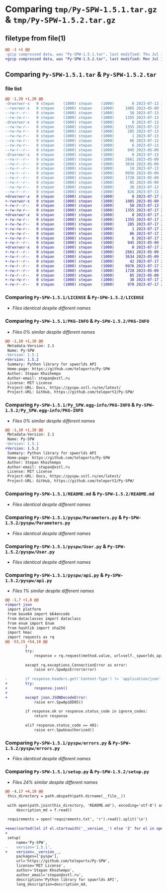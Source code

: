 # Comparing `tmp/Py-SPW-1.5.1.tar.gz` & `tmp/Py-SPW-1.5.2.tar.gz`

## filetype from file(1)

```diff
@@ -1 +1 @@
-gzip compressed data, was "Py-SPW-1.5.1.tar", last modified: Thu Jul 13 13:50:07 2023, max compression
+gzip compressed data, was "Py-SPW-1.5.2.tar", last modified: Mon Jul 17 23:26:22 2023, max compression
```

## Comparing `Py-SPW-1.5.1.tar` & `Py-SPW-1.5.2.tar`

### file list

```diff
@@ -1,20 +1,20 @@
-drwxrwxr-x   0 stepan    (1000) stepan    (1000)        0 2023-07-13 13:50:07.135835 Py-SPW-1.5.1/
--rwxrwxr-x   0 stepan    (1000) stepan    (1000)     1085 2023-05-09 10:37:44.000000 Py-SPW-1.5.1/LICENSE
--rw-r--r--   0 stepan    (1000) stepan    (1000)       58 2023-07-13 13:18:30.000000 Py-SPW-1.5.1/MANIFEST.in
--rw-rw-r--   0 stepan    (1000) stepan    (1000)     1355 2023-07-13 13:50:07.135835 Py-SPW-1.5.1/PKG-INFO
-drwxrwxr-x   0 stepan    (1000) stepan    (1000)        0 2023-07-13 13:50:07.135835 Py-SPW-1.5.1/Py_SPW.egg-info/
--rw-rw-r--   0 stepan    (1000) stepan    (1000)     1355 2023-07-13 13:50:07.000000 Py-SPW-1.5.1/Py_SPW.egg-info/PKG-INFO
--rw-rw-r--   0 stepan    (1000) stepan    (1000)      285 2023-07-13 13:50:07.000000 Py-SPW-1.5.1/Py_SPW.egg-info/SOURCES.txt
--rw-rw-r--   0 stepan    (1000) stepan    (1000)        1 2023-07-13 13:50:07.000000 Py-SPW-1.5.1/Py_SPW.egg-info/dependency_links.txt
--rw-rw-r--   0 stepan    (1000) stepan    (1000)       86 2023-07-13 13:50:07.000000 Py-SPW-1.5.1/Py_SPW.egg-info/requires.txt
--rw-rw-r--   0 stepan    (1000) stepan    (1000)        6 2023-07-13 13:50:07.000000 Py-SPW-1.5.1/Py_SPW.egg-info/top_level.txt
--rw-r--r--   0 stepan    (1000) stepan    (1000)      945 2023-05-09 10:37:44.000000 Py-SPW-1.5.1/README.md
-drwxrwxr-x   0 stepan    (1000) stepan    (1000)        0 2023-07-13 13:50:07.135835 Py-SPW-1.5.1/pyspw/
--rw-r--r--   0 stepan    (1000) stepan    (1000)     2661 2023-05-09 10:37:42.000000 Py-SPW-1.5.1/pyspw/Parameters.py
--rw-r--r--   0 stepan    (1000) stepan    (1000)     3634 2023-05-09 10:37:42.000000 Py-SPW-1.5.1/pyspw/User.py
--rw-r--r--   0 stepan    (1000) stepan    (1000)       19 2023-07-13 13:19:16.000000 Py-SPW-1.5.1/pyspw/__init__.py
--rw-r--r--   0 stepan    (1000) stepan    (1000)     9956 2023-05-09 10:37:42.000000 Py-SPW-1.5.1/pyspw/api.py
--rw-r--r--   0 stepan    (1000) stepan    (1000)     1728 2023-05-09 10:37:41.000000 Py-SPW-1.5.1/pyspw/errors.py
--rw-r--r--   0 stepan    (1000) stepan    (1000)       85 2023-05-09 10:37:41.000000 Py-SPW-1.5.1/requirements.txt
--rw-rw-r--   0 stepan    (1000) stepan    (1000)       38 2023-07-13 13:50:07.135835 Py-SPW-1.5.1/setup.cfg
--rw-r--r--   0 stepan    (1000) stepan    (1000)      826 2023-07-13 13:50:06.000000 Py-SPW-1.5.1/setup.py
+drwxrwxr-x   0 stepan    (1000) stepan    (1000)        0 2023-07-17 23:26:22.614263 Py-SPW-1.5.2/
+-rwxrwxr-x   0 stepan    (1000) stepan    (1000)     1085 2023-05-09 10:37:44.000000 Py-SPW-1.5.2/LICENSE
+-rw-r--r--   0 stepan    (1000) stepan    (1000)       58 2023-07-13 13:18:30.000000 Py-SPW-1.5.2/MANIFEST.in
+-rw-rw-r--   0 stepan    (1000) stepan    (1000)     1355 2023-07-17 23:26:22.614263 Py-SPW-1.5.2/PKG-INFO
+drwxrwxr-x   0 stepan    (1000) stepan    (1000)        0 2023-07-17 23:26:22.613263 Py-SPW-1.5.2/Py_SPW.egg-info/
+-rw-rw-r--   0 stepan    (1000) stepan    (1000)     1355 2023-07-17 23:26:22.000000 Py-SPW-1.5.2/Py_SPW.egg-info/PKG-INFO
+-rw-rw-r--   0 stepan    (1000) stepan    (1000)      285 2023-07-17 23:26:22.000000 Py-SPW-1.5.2/Py_SPW.egg-info/SOURCES.txt
+-rw-rw-r--   0 stepan    (1000) stepan    (1000)        1 2023-07-17 23:26:22.000000 Py-SPW-1.5.2/Py_SPW.egg-info/dependency_links.txt
+-rw-rw-r--   0 stepan    (1000) stepan    (1000)       86 2023-07-17 23:26:22.000000 Py-SPW-1.5.2/Py_SPW.egg-info/requires.txt
+-rw-rw-r--   0 stepan    (1000) stepan    (1000)        6 2023-07-17 23:26:22.000000 Py-SPW-1.5.2/Py_SPW.egg-info/top_level.txt
+-rw-r--r--   0 stepan    (1000) stepan    (1000)      945 2023-05-09 10:37:44.000000 Py-SPW-1.5.2/README.md
+drwxrwxr-x   0 stepan    (1000) stepan    (1000)        0 2023-07-17 23:26:22.614263 Py-SPW-1.5.2/pyspw/
+-rw-r--r--   0 stepan    (1000) stepan    (1000)     2661 2023-05-09 10:37:42.000000 Py-SPW-1.5.2/pyspw/Parameters.py
+-rw-r--r--   0 stepan    (1000) stepan    (1000)     3634 2023-05-09 10:37:42.000000 Py-SPW-1.5.2/pyspw/User.py
+-rw-r--r--   0 stepan    (1000) stepan    (1000)       42 2023-07-17 23:26:20.000000 Py-SPW-1.5.2/pyspw/__init__.py
+-rw-r--r--   0 stepan    (1000) stepan    (1000)     9976 2023-07-17 21:58:25.000000 Py-SPW-1.5.2/pyspw/api.py
+-rw-r--r--   0 stepan    (1000) stepan    (1000)     1728 2023-05-09 10:37:41.000000 Py-SPW-1.5.2/pyspw/errors.py
+-rw-r--r--   0 stepan    (1000) stepan    (1000)       85 2023-05-09 10:37:41.000000 Py-SPW-1.5.2/requirements.txt
+-rw-rw-r--   0 stepan    (1000) stepan    (1000)       38 2023-07-17 23:26:22.614263 Py-SPW-1.5.2/setup.cfg
+-rw-r--r--   0 stepan    (1000) stepan    (1000)      970 2023-07-17 23:26:07.000000 Py-SPW-1.5.2/setup.py
```

### Comparing `Py-SPW-1.5.1/LICENSE` & `Py-SPW-1.5.2/LICENSE`

 * *Files identical despite different names*

### Comparing `Py-SPW-1.5.1/PKG-INFO` & `Py-SPW-1.5.2/PKG-INFO`

 * *Files 0% similar despite different names*

```diff
@@ -1,10 +1,10 @@
 Metadata-Version: 2.1
 Name: Py-SPW
-Version: 1.5.1
+Version: 1.5.2
 Summary: Python library for spworlds API
 Home-page: https://github.com/teleportx/Py-SPW
 Author: Stepan Khozhempo
 Author-email: stepan@xstl.ru
 License: MIT License
 Project-URL: Docs, https://pyspw.xstl.ru/en/latest/
 Project-URL: GitHub, https://github.com/teleport2/Py-SPW/
```

### Comparing `Py-SPW-1.5.1/Py_SPW.egg-info/PKG-INFO` & `Py-SPW-1.5.2/Py_SPW.egg-info/PKG-INFO`

 * *Files 0% similar despite different names*

```diff
@@ -1,10 +1,10 @@
 Metadata-Version: 2.1
 Name: Py-SPW
-Version: 1.5.1
+Version: 1.5.2
 Summary: Python library for spworlds API
 Home-page: https://github.com/teleportx/Py-SPW
 Author: Stepan Khozhempo
 Author-email: stepan@xstl.ru
 License: MIT License
 Project-URL: Docs, https://pyspw.xstl.ru/en/latest/
 Project-URL: GitHub, https://github.com/teleport2/Py-SPW/
```

### Comparing `Py-SPW-1.5.1/README.md` & `Py-SPW-1.5.2/README.md`

 * *Files identical despite different names*

### Comparing `Py-SPW-1.5.1/pyspw/Parameters.py` & `Py-SPW-1.5.2/pyspw/Parameters.py`

 * *Files identical despite different names*

### Comparing `Py-SPW-1.5.1/pyspw/User.py` & `Py-SPW-1.5.2/pyspw/User.py`

 * *Files identical despite different names*

### Comparing `Py-SPW-1.5.1/pyspw/api.py` & `Py-SPW-1.5.2/pyspw/api.py`

 * *Files 1% similar despite different names*

```diff
@@ -1,7 +1,8 @@
+import json
 import platform
 from base64 import b64encode
 from dataclasses import dataclass
 from enum import Enum
 from hashlib import sha256
 import hmac
 import requests as rq
@@ -53,15 +54,18 @@
         }
         try:
             response = rq.request(method.value, url=self._spworlds_api_url + path, headers=headers, json=body)
 
         except rq.exceptions.ConnectionError as error:
             raise err.SpwApiError(error)
 
-        if response.headers.get('Content-Type') != 'application/json':
+        try:
+            response.json()
+
+        except json.JSONDecodeError:
             raise err.SpwApiDDOS()
 
         if response.ok or response.status_code in ignore_codes:
             return response
 
         elif response.status_code == 401:
             raise err.SpwUnauthorized()
```

### Comparing `Py-SPW-1.5.1/pyspw/errors.py` & `Py-SPW-1.5.2/pyspw/errors.py`

 * *Files identical despite different names*

### Comparing `Py-SPW-1.5.1/setup.py` & `Py-SPW-1.5.2/setup.py`

 * *Files 24% similar despite different names*

```diff
@@ -4,17 +4,19 @@
 this_directory = path.abspath(path.dirname(__file__))
 
 with open(path.join(this_directory, 'README.md'), encoding='utf-8') as f:
     description_md = f.read()
 
 requirements = open('requirements.txt', 'r').read().split('\n')
 
+exec(sorted([el if el.startswith('__version__') else 'Z' for el in open('./pyspw/__init__.py', 'r').read().split('\n')], reverse=True)[0])
+
 setup(
     name='Py-SPW',
-    version='1.5.1',
+    version=__version__,
     packages=['pyspw'],
     url='https://github.com/teleportx/Py-SPW',
     license='MIT License',
     author='Stepan Khozhempo',
     author_email='stepan@xstl.ru',
     description='Python library for spworlds API',
     long_description=description_md,
```


